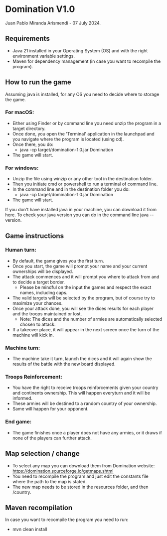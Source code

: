 # Domination V1.0
Juan Pablo Miranda Arismendi - 07 July 2024.

## Requirements
* Java 21 installed in your Operating System (OS) and with the right environment variable settings.
* Maven for dependency management (in case you want to recompile the program).

## How to run the game
Assuming java is installed, for any OS you need to decide where to storage the game.

### For macOS:
* Either using Finder or by command line you need unzip the program in a target directory.
* Once done, you open the 'Terminal' application in the launchpad and you navigate where the program is located (using cd).
* Once there, you do:
  * java -cp target/domination-1.0.jar Domination
* The game will start.

###  For windows:
* Unzip the file using winzip or any other tool in the destination folder.
* Then you initiate cmd or powershell to run a terminal of command line.
* In the command line and in the destination folder you do:
  * java -cp target/domination-1.0.jar Domination
* The game will start.

If you don't have installed java in your machine, you can download it from here.
To check your java version you can do in the command line java --version.

## Game instructions 
### Human turn:
* By default, the game gives you the first turn.
* Once you start, the game will prompt your name and your current ownerships will be displayed.
* The attack commences and it will prompt you where to attack from and to decide a target border. 
  * Please be mindful on the input the games and respect the exact names, including caps.
* The valid targets will be selected by the program, but of course try to maximize your chances.
* Once your attack done, you will see the dices results for each player and the troops maintained or lost.
  * Note: The dices and the number of armies are automatically selected chosen to attack.
* If a takeover place, it will appear in the next screen once the turn of the machine will kick in.

### Machine turn:
  * The machine take it turn, launch the dices and it will again show the results of the battle with the new board displayed.

### Troops Reinforcement:
  * You have the right to receive troops reinforcements given your country and continents ownership. This will happen everyturn and it will be informed. 
  * These armies will be destined to a random country of your ownership. 
  * Same will happen for your opponent.

### End game:
* The game finishes once a player does not have any armies, or it draws if none of the players can further attack.

## Map selection / change
* To select any map you can download them from Domination website: https://domination.sourceforge.io/getmaps.shtml
* You need to recompile the program and just edit the constants file where the path to the map is stated.
* The new map needs to be stored in the resources folder, and then /country.

## Maven recompilation
In case you want to recompile the program you need to run:
* mvn clean install 
